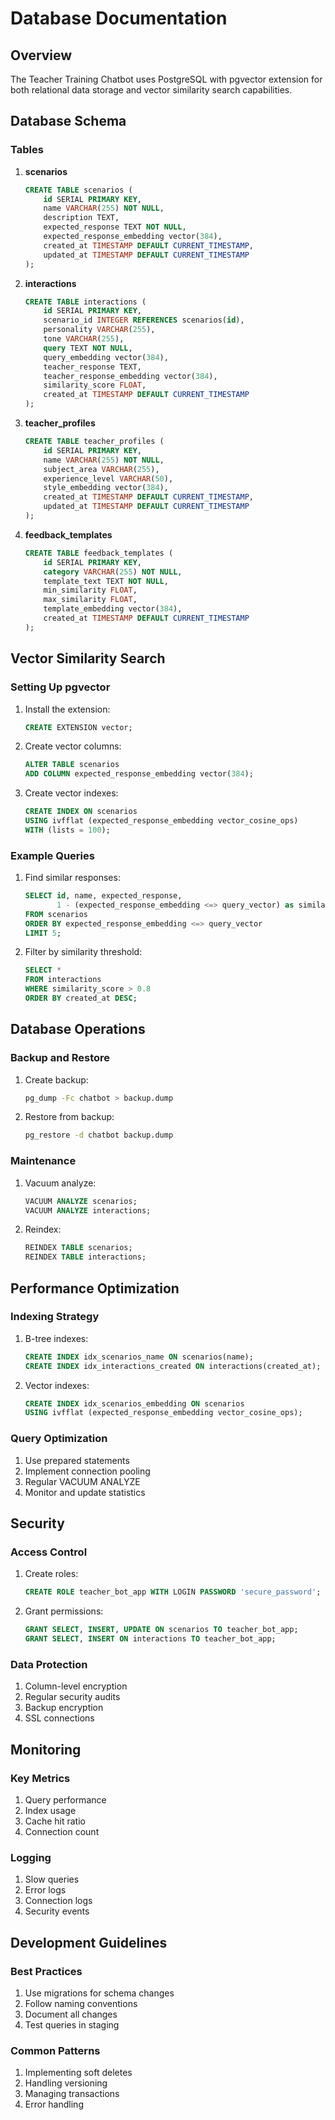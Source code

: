 # Database Documentation

## Overview

The Teacher Training Chatbot uses PostgreSQL with pgvector extension for both relational data storage and vector similarity search capabilities.

## Database Schema

### Tables

1. **scenarios**
   ```sql
   CREATE TABLE scenarios (
       id SERIAL PRIMARY KEY,
       name VARCHAR(255) NOT NULL,
       description TEXT,
       expected_response TEXT NOT NULL,
       expected_response_embedding vector(384),
       created_at TIMESTAMP DEFAULT CURRENT_TIMESTAMP,
       updated_at TIMESTAMP DEFAULT CURRENT_TIMESTAMP
   );
   ```

2. **interactions**
   ```sql
   CREATE TABLE interactions (
       id SERIAL PRIMARY KEY,
       scenario_id INTEGER REFERENCES scenarios(id),
       personality VARCHAR(255),
       tone VARCHAR(255),
       query TEXT NOT NULL,
       query_embedding vector(384),
       teacher_response TEXT,
       teacher_response_embedding vector(384),
       similarity_score FLOAT,
       created_at TIMESTAMP DEFAULT CURRENT_TIMESTAMP
   );
   ```

3. **teacher_profiles**
   ```sql
   CREATE TABLE teacher_profiles (
       id SERIAL PRIMARY KEY,
       name VARCHAR(255) NOT NULL,
       subject_area VARCHAR(255),
       experience_level VARCHAR(50),
       style_embedding vector(384),
       created_at TIMESTAMP DEFAULT CURRENT_TIMESTAMP,
       updated_at TIMESTAMP DEFAULT CURRENT_TIMESTAMP
   );
   ```

4. **feedback_templates**
   ```sql
   CREATE TABLE feedback_templates (
       id SERIAL PRIMARY KEY,
       category VARCHAR(255) NOT NULL,
       template_text TEXT NOT NULL,
       min_similarity FLOAT,
       max_similarity FLOAT,
       template_embedding vector(384),
       created_at TIMESTAMP DEFAULT CURRENT_TIMESTAMP
   );
   ```

## Vector Similarity Search

### Setting Up pgvector

1. Install the extension:
   ```sql
   CREATE EXTENSION vector;
   ```

2. Create vector columns:
   ```sql
   ALTER TABLE scenarios 
   ADD COLUMN expected_response_embedding vector(384);
   ```

3. Create vector indexes:
   ```sql
   CREATE INDEX ON scenarios 
   USING ivfflat (expected_response_embedding vector_cosine_ops)
   WITH (lists = 100);
   ```

### Example Queries

1. Find similar responses:
   ```sql
   SELECT id, name, expected_response,
          1 - (expected_response_embedding <=> query_vector) as similarity
   FROM scenarios
   ORDER BY expected_response_embedding <=> query_vector
   LIMIT 5;
   ```

2. Filter by similarity threshold:
   ```sql
   SELECT *
   FROM interactions
   WHERE similarity_score > 0.8
   ORDER BY created_at DESC;
   ```

## Database Operations

### Backup and Restore

1. Create backup:
   ```bash
   pg_dump -Fc chatbot > backup.dump
   ```

2. Restore from backup:
   ```bash
   pg_restore -d chatbot backup.dump
   ```

### Maintenance

1. Vacuum analyze:
   ```sql
   VACUUM ANALYZE scenarios;
   VACUUM ANALYZE interactions;
   ```

2. Reindex:
   ```sql
   REINDEX TABLE scenarios;
   REINDEX TABLE interactions;
   ```

## Performance Optimization

### Indexing Strategy

1. B-tree indexes:
   ```sql
   CREATE INDEX idx_scenarios_name ON scenarios(name);
   CREATE INDEX idx_interactions_created ON interactions(created_at);
   ```

2. Vector indexes:
   ```sql
   CREATE INDEX idx_scenarios_embedding ON scenarios 
   USING ivfflat (expected_response_embedding vector_cosine_ops);
   ```

### Query Optimization

1. Use prepared statements
2. Implement connection pooling
3. Regular VACUUM ANALYZE
4. Monitor and update statistics

## Security

### Access Control

1. Create roles:
   ```sql
   CREATE ROLE teacher_bot_app WITH LOGIN PASSWORD 'secure_password';
   ```

2. Grant permissions:
   ```sql
   GRANT SELECT, INSERT, UPDATE ON scenarios TO teacher_bot_app;
   GRANT SELECT, INSERT ON interactions TO teacher_bot_app;
   ```

### Data Protection

1. Column-level encryption
2. Regular security audits
3. Backup encryption
4. SSL connections

## Monitoring

### Key Metrics

1. Query performance
2. Index usage
3. Cache hit ratio
4. Connection count

### Logging

1. Slow queries
2. Error logs
3. Connection logs
4. Security events

## Development Guidelines

### Best Practices

1. Use migrations for schema changes
2. Follow naming conventions
3. Document all changes
4. Test queries in staging

### Common Patterns

1. Implementing soft deletes
2. Handling versioning
3. Managing transactions
4. Error handling 